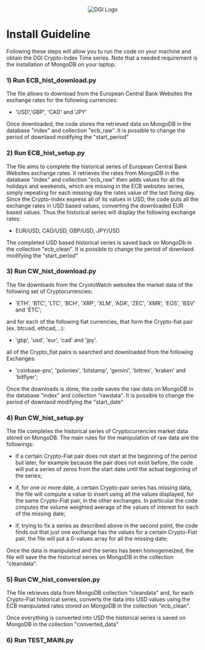 <p align="center">
  <img src="https://dgi.io/img/logo/dgi-logo.svg?raw=true" alt="DGI Logo"/>
</p>


# Install Guideline

Following these steps will allow you tu run the code on your machine and obtain the DGI Crypto-Index Time series.
Note that a needed requirement is the installation of MongoDB on your laptop.

### 1) Run ECB_hist_download.py

The file allows to download from the European Central Bank Websites the exchange rates for the following currencies:
* 'USD','GBP', 'CAD' and 'JPY'

Once downloaded, the code stores the retrieved data on MongoDB in the database "index" and collection "ecb_raw". 
It is possible to change the period of downlaod modifying the "start_period"

### 2) Run ECB_hist_setup.py

The file aims to complete the historical series of European Central Bank Websites exchange rates.
It retrieves the rates from MongoDB in the database "index" and collection "ecb_raw" then adds values for all the holidays and weekends, which are missing in the ECB websites series, simply repeating for each missing day the rates value of the last fixing day. 
Since the Crypto-Index express all of its values in USD, the code puts all the exchange rates in USD based values, converting the downloaded EUR based values. Thus the historical series will display the following exchange rates:
* EUR/USD, CAD/USD, GBP/USD, JPY/USD

The completed USD based historical series is saved back on MongoDb in the collection "ecb_clean".
It is possible to change the period of downlaod modifying the "start_period"

### 3) Run CW_hist_download.py

The file downloads from the CryotoWatch websites the market data of the following set of Cryptocurrencies: 

* 'ETH', 'BTC', 'LTC', 'BCH', 'XRP', 'XLM', 'ADA', 'ZEC', 'XMR', 'EOS', 'BSV' and 'ETC';

and for each of the following fiat currencies, that form the Crypto-fiat pair (ex. btcusd, ethcad,...):

* 'gbp', 'usd', 'eur', 'cad' and 'jpy'.

all of the Crypto_fiat pairs is searched and downloaded from the following Exchanges:

* 'coinbase-pro', 'poloniex', 'bitstamp', 'gemini', 'bittrex', 'kraken' and 'bitflyer';

Once the downloads is done, the code saves the raw data on MongoDB in the database "index" and collection "rawdata". 
It is possible to change the period of downlaod modifying the "start_date"

### 4) Run CW_hist_setup.py

The file completes the historical series of Cryptocurrencies market data stored on MongoDB.
The main rules for the manipulation of raw data are the followings:

* if a certain Crypto-Fiat pair does not start at the beginning of the period but later, for example because the pair does not exist before, the code will put a series of zeros from the start date until the actual beginning of the series;

* if, for one or more date, a certain Crypto-pair series has missing data, the file will compute a value to insert using all the values displayed, for the same Crypto-Fiat pair, in the other exchanges. In particular the code cimputes the volume weighted average of the values of interest for each of the missing date;

* if, trying to fix a series as described above in the second point, the code finds out that just one exchange has the values for a certain Crypto-Fiat pair, the file will put a 0-values array for all the missing date;

Once the data is manipulated and the series has been homogeineized, the file will save the the historical series on MongoDB in the collection "cleandata".

### 5) Run CW_hist_conversion.py

The file retrieves data from MongoDB collection "cleandata" and, for each Crypto-Fiat historical series, converts the data into USD values using the ECB manipulated rates stored on MongoDB in the collection "ecb_clean".

Once everything is converted into USD the historical series is saved on MongoDB in the collection "converted_data"

### 6) Run TEST_MAIN.py

